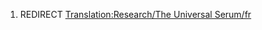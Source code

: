 1.  REDIRECT [Translation:Research/The Universal
    Serum/fr](Translation:Research/The_Universal_Serum/fr "wikilink")